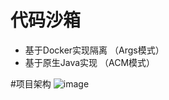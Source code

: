 # 代码沙箱 
- 基于Docker实现隔离 （Args模式）
- 基于原生Java实现 （ACM模式）

#项目架构
![image](https://github.com/Asce90237/oj-code-sandbox/assets/118033421/35755d51-3fe5-4cb1-835d-5307b8a04ca5)
